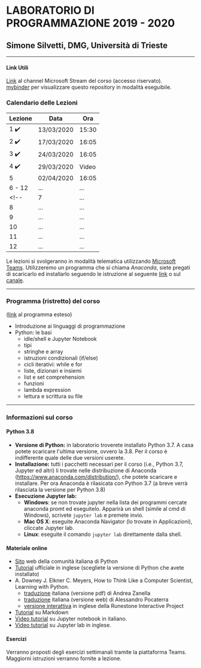 # LABORATORIO DI PROGRAMMAZIONE 2019 - 2020
## Simone Silvetti, DMG, Università di Trieste
_______________________________________________________________
#### Link Utili
[Link](https://web.microsoftstream.com/channel/d80e37bb-be71-4dc7-83f7-4514a4a3d24c) al channel Microsoft Stream del corso (accesso riservato).  
[mybinder]( https://mybinder.org/v2/gh/simonesilvetti/teaching_2019_units_dmg_python/master) per visualizzare questo repository in modalità eseguibile. 
### Calendario delle Lezioni
| Lezione  | Data | Ora |
|---|---|---|
| 1 :heavy_check_mark:  | 13/03/2020  | 15:30 |
| 2 :heavy_check_mark: | 17/03/2020  | 16:05 |
| 3 :heavy_check_mark: | 24/03/2020 | 16:05 |
| 4 :heavy_check_mark: |29/03/2020 | Video |
| 5  |02/04/2020 | 16:05 |
| 6 - 12  |... | ... |
<!--| 7  |... | ... |
| 8  |... | ... |
| 9  |... | ... |
| 10  |... | ... |
| 11  |... | ... |
| 12  |... | ... | -->

Le lezioni si svolgeranno in modalità telematica utilizzando [Microsoft Teams](https://products.office.com/en-us/microsoft-teams/group-chat-software).
Utilizzeremo un programma che si chiama _Anaconda_, siete pregati di scaricarlo ed installarlo seguendo le istruzione al seguente [link](https://docs.anaconda.com/anaconda/install/) o sul [canale](https://web.microsoftstream.com/channel/d80e37bb-be71-4dc7-83f7-4514a4a3d24c).
_______________________________________________________________

### Programma (ristretto) del corso
([link](/programma_esteso.md) al programma esteso)
- Introduzione ai linguaggi di programmazione
- Python: le basi
  - idle/shell e Jupyter Notebook
  - tipi
  - stringhe e array
  - istruzioni condizionali (if/else)
  - cicli iterativi: while e for
  - liste, dizionari e insiemi
  - list e set comprehension
  - funzioni
  - lambda expression
  - lettura e scrittura su file
_______________________________________________________________
### Informazioni sul corso
#### Python 3.8 ###
* **Versione di Python:** in laboratorio troverete installato Python 3.7. A casa potete scaricare l'ultima versione, ovvero la 3.8. Per il corso è indifferente quale delle due versioni userete.  
* **Installazione:** tutti i pacchetti necessari per il corso (i.e., Python 3.7, Jupyter ed altri) li trovate nelle distribuzione di Anaconda (https://www.anaconda.com/distribution/), che potete scaricare e installare. Per ora Anaconda è rilasicata con Python 3.7 (a breve verrà rilasciata la versione per Python 3.8)
* **Esecuzione Jupyter lab:**
    * **Windows**: se non trovate jupyter nella lista dei programmi cercate  anaconda promt ed eseguitelo. Apparirà un shell (simile al cmd di Windows), scrivete `jupyter lab` e premete invio. 
    * **Mac OS X**: eseguite Anaconda Navigator (lo trovate in Applicazioni), cliccate Jupyter lab.  
    * **Linux**: eseguite il comando `jupyter lab` direttamente dalla shell.

#### Materiale online ###
* [Sito](http://www.python.it/) web della comunità italiana di Python
* [Tutorial](https://docs.python.org/3/tutorial/index.html) ufficiale in inglese (scegliete la versione di Python che avete installato)
* A. Downey J. Elkner C. Meyers, How to Think Like a Computer Scientist, Learning with Python.
  - [traduzione](https://github.com/AllenDowney/ThinkPythonItalian) italiana (versione pdf) di Andrea Zanella
  - [traduzione](http://www.python.it/doc/Howtothink/Howtothink-html-it/index.htm) italiana (versione web) di Alessandro Pocaterra
  - [versione interattiva](http://interactivepython.org/courselib/static/thinkcspy/index.html) in inglese della Runestone Interactive Project
* [Tutorial](https://github.com/simonesilvetti/markdown_readme) su Markdown
* [Video tutorial](https://www.youtube.com/watch?v=KDA6MKh03bw) su Jupyter notebook in italiano.
* [Video tutorial](https://www.youtube.com/watch?v=7wfPqAyYADY) su Jupyter lab in inglese.

#### Esercizi
Verranno proposti degli esercizi settimanali tramite la piattaforma Teams. Maggiorni istruzioni verranno fornite a lezione.
